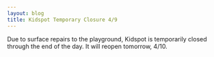 ```yaml
---
layout: blog
title: Kidspot Temporary Closure 4/9 
---
```


Due to surface repairs to the playground, Kidspot is temporarily closed through the end of the day. It will reopen tomorrow, 4/10. 
